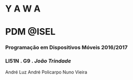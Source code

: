 # Y A W A

# **PDM @ISEL**

### Programação em Dispositivos Móveis 2016/2017

### LI51N . G9 . *João Trindade*

André Luz
André Policarpo
Nuno Vieira
